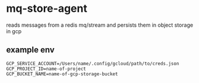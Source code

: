 # mq-store-agent

reads messages from a redis mq/stream and persists them in object storage in gcp

## example env

```env
GCP_SERVICE_ACCOUNT=/Users/name/.config/gcloud/path/to/creds.json
GCP_PROJECT_ID=name-of-project
GCP_BUCKET_NAME=name-of-gcp-storage-bucket
```
